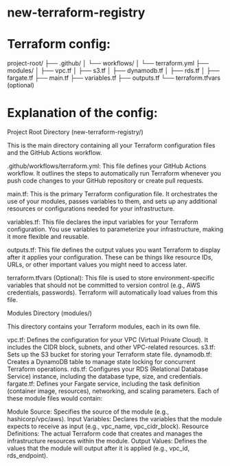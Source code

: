 # new-terraform-registry

# Terraform config:

project-root/
├── .github/
│ └── workflows/
│ └── terraform.yml
├── modules/
│ ├── vpc.tf
│ ├── s3.tf
│ ├── dynamodb.tf
│ ├── rds.tf
│ ├── fargate.tf
├── main.tf
├── variables.tf
├── outputs.tf
└── terraform.tfvars (optional)

# Explanation of the config:

Project Root Directory (new-terraform-registry/)

This is the main directory containing all your Terraform configuration files and the GitHub Actions workflow.

.github/workflows/terraform.yml: This file defines your GitHub Actions workflow. It outlines the steps to automatically run Terraform whenever you push code changes to your GitHub repository or create pull requests.

main.tf: This is the primary Terraform configuration file. It orchestrates the use of your modules, passes variables to them, and sets up any additional resources or configurations needed for your infrastructure.

variables.tf: This file declares the input variables for your Terraform configuration. You use variables to parameterize your infrastructure, making it more flexible and reusable.

outputs.tf: This file defines the output values you want Terraform to display after it applies your configuration. These can be things like resource IDs, URLs, or other important values you might need to access later.

terraform.tfvars (Optional): This file is used to store environment-specific variables that should not be committed to version control (e.g., AWS credentials, passwords). Terraform will automatically load values from this file.

Modules Directory (modules/)

This directory contains your Terraform modules, each in its own file.

vpc.tf: Defines the configuration for your VPC (Virtual Private Cloud). It includes the CIDR block, subnets, and other VPC-related resources.
s3.tf: Sets up the S3 bucket for storing your Terraform state file.
dynamodb.tf: Creates a DynamoDB table to manage state locking for concurrent Terraform operations.
rds.tf: Configures your RDS (Relational Database Service) instance, including the database type, size, and credentials.
fargate.tf: Defines your Fargate service, including the task definition (container image, resources), networking, and scaling parameters.
Each of these module files would contain:

Module Source: Specifies the source of the module (e.g., hashicorp/vpc/aws).
Input Variables: Declares the variables that the module expects to receive as input (e.g., vpc_name, vpc_cidr_block).
Resource Definitions: The actual Terraform code that creates and manages the infrastructure resources within the module.
Output Values: Defines the values that the module will output after it is applied (e.g., vpc_id, rds_endpoint).

